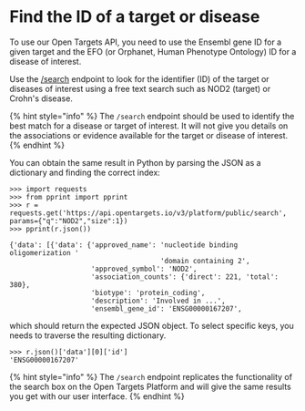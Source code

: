 # Find the ID of a target or disease

To use our Open Targets API, you need to use the Ensembl gene ID for a given target  and the EFO \(or Orphanet, Human Phenotype Ontology\) ID for a disease of interest.

Use the [/search](https://api.opentargets.io/v3/platform/docs/swagger-ui#/search) endpoint to look for the identifier \(ID\) of the target or diseases of interest using a free text search such as NOD2 \(target\) or Crohn's disease. 

{% hint style="info" %}
The `/search` endpoint should be used to identify the best match for a disease or target of interest. It will not give you details on the associations or evidence available for the target or disease of interest.
{% endhint %}

You can obtain the same result in Python by parsing the JSON as a dictionary and finding the correct index:

```text
>>> import requests
>>> from pprint import pprint
>>> r = requests.get('https://api.opentargets.io/v3/platform/public/search',
params={"q":"NOD2","size":1})
>>> pprint(r.json())

{'data': [{'data': {'approved_name': 'nucleotide binding oligomerization '
                                     'domain containing 2',
                    'approved_symbol': 'NOD2',
                    'association_counts': {'direct': 221, 'total': 380},
                    'biotype': 'protein_coding',
                    'description': 'Involved in ...',
                    'ensembl_gene_id': 'ENSG00000167207',
```

which should return the expected JSON object. To select specific keys, you needs to traverse the resulting dictionary.

```text
>>> r.json()['data'][0]['id']
'ENSG00000167207'
```

{% hint style="info" %}
The `/search` endpoint replicates the functionality of the search box on the Open Targets Platform and will give the same results you get with our user interface.
{% endhint %}

